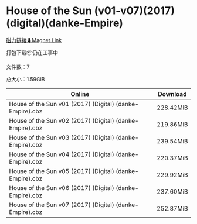 # House of the Sun (v01-v07)(2017)(digital)(danke-Empire)

[磁力链接⬇Magnet Link](magnet:?xt=urn:btih:441574a78ca301282355d9463e43392c39b2b10c&dn=House%20of%20the%20Sun%20%28v01-v07%29%282017%29%28digital%29%28danke-Empire%29)

打包下载📦仍在工事中

文件数：7

总大小：1.59GiB

Online | Download
--- | ---
House of the Sun v01 (2017) (Digital) (danke-Empire).cbz | 228.42MiB
House of the Sun v02 (2017) (Digital) (danke-Empire).cbz | 219.86MiB
House of the Sun v03 (2017) (Digital) (danke-Empire).cbz | 239.54MiB
House of the Sun v04 (2017) (Digital) (danke-Empire).cbz | 220.37MiB
House of the Sun v05 (2017) (Digital) (danke-Empire).cbz | 229.92MiB
House of the Sun v06 (2017) (Digital) (danke-Empire).cbz | 237.60MiB
House of the Sun v07 (2017) (Digital) (danke-Empire).cbz | 252.87MiB